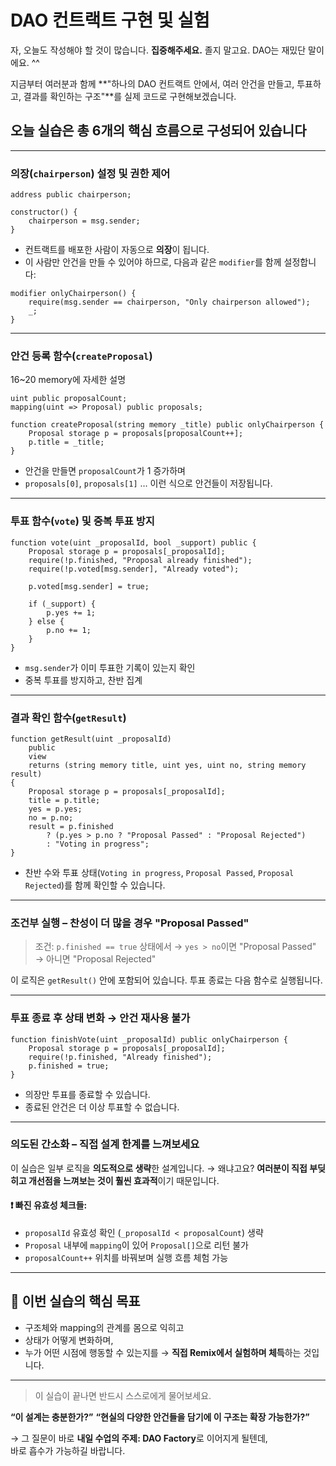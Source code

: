 # DAO 컨트랙트 구현 및 실험

자, 오늘도 작성해야 할 것이 많습니다.
**집중해주세요.** 졸지 말고요.
DAO는 재밌단 말이에요. ^^

지금부터 여러분과 함께
**"하나의 DAO 컨트랙트 안에서, 여러 안건을 만들고, 투표하고, 결과를 확인하는 구조"**를
실제 코드로 구현해보겠습니다.

## 오늘 실습은 총 6개의 핵심 흐름으로 구성되어 있습니다

---

### 의장(`chairperson`) 설정 및 권한 제어

```solidity
address public chairperson;

constructor() {
    chairperson = msg.sender;
}
```

- 컨트랙트를 배포한 사람이 자동으로 **의장**이 됩니다.
- 이 사람만 안건을 만들 수 있어야 하므로, 다음과 같은 `modifier`를 함께 설정합니다:

```solidity
modifier onlyChairperson() {
    require(msg.sender == chairperson, "Only chairperson allowed");
    _;
}
```

---

### 안건 등록 함수(`createProposal`)

16~20 memory에 자세한 설명
```solidity
uint public proposalCount;
mapping(uint => Proposal) public proposals;

function createProposal(string memory _title) public onlyChairperson {
    Proposal storage p = proposals[proposalCount++];
    p.title = _title;
}
```

- 안건을 만들면 `proposalCount`가 1 증가하며
- `proposals[0]`, `proposals[1]` … 이런 식으로 안건들이 저장됩니다.

---

### 투표 함수(`vote`) 및 중복 투표 방지

```solidity
function vote(uint _proposalId, bool _support) public {
    Proposal storage p = proposals[_proposalId];
    require(!p.finished, "Proposal already finished");
    require(!p.voted[msg.sender], "Already voted");

    p.voted[msg.sender] = true;

    if (_support) {
        p.yes += 1;
    } else {
        p.no += 1;
    }
}
```

- `msg.sender`가 이미 투표한 기록이 있는지 확인
- 중복 투표를 방지하고, 찬반 집계

---

### 결과 확인 함수(`getResult`)

```solidity
function getResult(uint _proposalId)
    public
    view
    returns (string memory title, uint yes, uint no, string memory result)
{
    Proposal storage p = proposals[_proposalId];
    title = p.title;
    yes = p.yes;
    no = p.no;
    result = p.finished
        ? (p.yes > p.no ? "Proposal Passed" : "Proposal Rejected")
        : "Voting in progress";
}
```

- 찬반 수와 투표 상태(`Voting in progress`, `Proposal Passed`, `Proposal Rejected`)를 함께 확인할 수 있습니다.

---

### 조건부 실행 – 찬성이 더 많을 경우 "Proposal Passed"

> 조건: `p.finished == true` 상태에서
> → `yes > no`이면 "Proposal Passed"
> → 아니면 "Proposal Rejected"

이 로직은 `getResult()` 안에 포함되어 있습니다.
투표 종료는 다음 함수로 실행됩니다.

---

### 투표 종료 후 상태 변화 → 안건 재사용 불가

```solidity
function finishVote(uint _proposalId) public onlyChairperson {
    Proposal storage p = proposals[_proposalId];
    require(!p.finished, "Already finished");
    p.finished = true;
}
```

- 의장만 투표를 종료할 수 있습니다.
- 종료된 안건은 더 이상 투표할 수 없습니다.

---

### 의도된 간소화 – 직접 설계 한계를 느껴보세요

이 실습은 일부 로직을 **의도적으로 생략**한 설계입니다.
→ 왜냐고요?
**여러분이 직접 부딪히고 개선점을 느껴보는 것이 훨씬 효과적**이기 때문입니다.

#### ❗ 빠진 유효성 체크들:

- `proposalId` 유효성 확인 (`_proposalId < proposalCount`) 생략
- `Proposal` 내부에 `mapping`이 있어 `Proposal[]`으로 리턴 불가
- `proposalCount++` 위치를 바꿔보며 실행 흐름 체험 가능

---

## 🧠 이번 실습의 핵심 목표

- 구조체와 mapping의 관계를 몸으로 익히고
- 상태가 어떻게 변화하며,
- 누가 어떤 시점에 행동할 수 있는지를
  → **직접 Remix에서 실험하며 체득**하는 것입니다.

---

> 이 실습이 끝나면 반드시 스스로에게 물어보세요.

**“이 설계는 충분한가?”**
**“현실의 다양한 안건들을 담기에 이 구조는 확장 가능한가?”**

→ 그 질문이 바로 **내일 수업의 주제: DAO Factory**로 이어지게 될텐데,  
바로 흡수가 가능하길 바랍니다.
